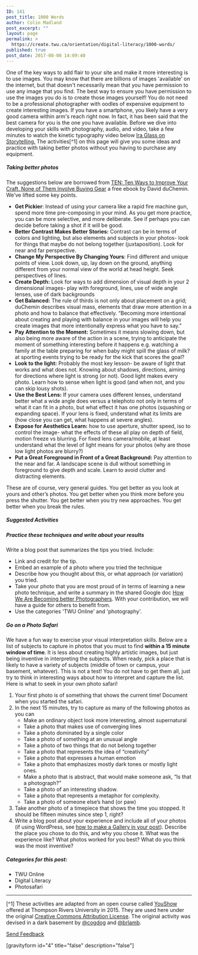 ```yaml
---
ID: 141
post_title: 1000 Words
author: Colin Madland
post_excerpt: ""
layout: page
permalink: >
  https://create.twu.ca/orientation/digital-literacy/1000-words/
published: true
post_date: 2017-08-08 14:09:40
---
```

One of the key ways to add flair to your site and make it more interesting is to use images. You may know that there are billions of images 'available' on the internet, but that doesn't necessarily mean that you have permission to use any image that you find. The best way to ensure you have permission to use the images you do is to create those images yourself! You do not need to be a professional photographer with oodles of expensive equipment to create interesting images. If you have a smartphone, you likely have a very good camera within arm's reach right now. In fact, it has been said that the best camera for you is the one you have available. Before we dive into developing your skills with photography, audio, and video, take a few minutes to watch the kinetic typography video below <a href="https://vimeo.com/24715531">Ira Glass on Storytelling.</a> The activities&#91;^1&#93; on this page will give you some ideas and practice with taking better photos without you having to purchase any equipment.

<h5>Taking better photos</h5>

The suggestions below are borrowed from <a href="http://craftandvision.com/books/ten/">TEN: Ten Ways to Improve Your Craft. None of Them Involve Buying Gear</a> a free ebook by David duChemin. We’ve lifted some key points.

<ul>
<li><strong>Get Pickier</strong>: Instead of using your camera like a rapid fire machine gun, spend more time pre-composing in your mind. As you get more practice, you can be more selective, and more deliberate. See if perhaps you can decide before taking a shot if it will be good.</li>
<li><strong>Better Contrast Makes Better Stories:</strong> Contrast can be in terms of colors and lighting, but also elements and subjects in your photos- look for things that maybe do not belong together (juxtaposition). Look for near and far perspective.</li>
<li><strong>Change My Perspective By Changing Yours</strong>: Find different and unique points of view. Look down, up, lay down on the ground, anything different from your normal view of the world at head height. Seek perspectives of lines.</li>
<li><strong>Create Depth:</strong> Look for ways to add dimension of visual depth in your 2 dimensional images- play with foreground, lines, use of wide angle lenses, use of dark backgrounds</li>
<li><strong>Get Balanced:</strong> The rule of thirds is not only about placement on a grid; duChemin describes visual mass, elements that draw more attention in a photo and how to balance that effectively. “Becoming more intentional about creating and playing with balance in your images will help you create images that more intentionally express what you have to say.”</li>
<li><strong>Pay Attention to the Moment:</strong> Sometimes it means slowing down, but also being more aware of the action in a scene, trying to anticipate the moment of something interesting before it happens e.g. watching a family at the table preparing for when baby might spill the glass of milk? at sporting events trying to be ready for the kick that scores the goal?</li>
<li><strong>Look to the light:</strong> Probably the most key lesson- be aware of light that works and what does not. Knowing about shadows, directions, aiming for directions where light is strong (or not). Good light makes every photo. Learn how to sense when light is good (and when not, and you can skip lousy shots).</li>
<li><strong>Use the Best Lens:</strong> If your camera uses different lenses, understand better what a wide angle does versus a telephoto not only in terms of what it can fit in a photo, but what effect it has one photos (squashing or expanding space). If your lens is fixed, understand what its limits are (how close you can get, what happens at severe angles).</li>
<li><strong>Expose for Aesthetics Learn:</strong> how to use aperture, shutter speed, iso to control the image- what the effects of these all play on depth of field, motion freeze vs blurring. For fixed lens camera/mobile, at least understand what the level of light means for your photos (why are those low light photos are blurry?)</li>
<li><strong>Put a Great Foreground in Front of a Great Background:</strong> Pay attention to the near and far. A landscape scene is dull without something in foreground to give depth and scale. Learn to avoid clutter and distracting elements.</li>
</ul>

These are of course, very general guides. You get better as you look at yours and other’s photos. You get better when you think more before you press the shutter. You get better when you try new approaches. You get better when you break the rules.

<h5>Suggested Activities</h5>

<h5>Practice these techniques and write about your results</h5>

Write a blog post that summarizes the tips you tried. Include:

<ul>
<li>Link and credit for the tip.</li>
<li>Embed an example of a photo where you tried the technique</li>
<li>Describe how you thought about this, or what approach (or variation) you tried.</li>
<li>Take your photo that you are most proud of in terms of learning a new photo technique, and write a summary in the shared Google doc <a href="https://docs.google.com/document/d/15z7L194rakK4jbgshTDNkRm5FmBDGCaZDfXbVQxywTE/edit?usp=sharing">How We Are Becoming better Photographers</a>. With your contribution, we will have a guide for others to benefit from.</li>
<li>Use the categories 'TWU Online' and 'photography'.</li>
</ul>

<h5>Go on a Photo Safari</h5>

We have a fun way to exercise your visual interpretation skills. Below are a list of subjects to capture in photos that you must to find <strong>within a 15 minute window of time</strong>. It is less about creating highly artistic images, but just being inventive in interpreting the subjects. When ready, pick a place that is likely to have a variety of subjects (middle of town or campus, your basement, whatever). This is not a test! You do not have to get them all, just try to think in interesting ways about how to interpret and capture the list. Here is what to seek in your own photo safari!

<ol>
<li>Your first photo is of something that shows the current time! Document when you started the safari.</li>
<li>In the next 15 minutes, try to capture as many of the following photos as you can

<ul>
<li>Make an ordinary object look more interesting, almost supernatural</li>
<li>Take a photo that makes use of converging lines</li>
<li>Take a photo dominated by a single color</li>
<li>Take a photo of something at an unusual angle</li>
<li>Take a photo of two things that do not belong together</li>
<li>Take a photo that represents the idea of “creativity”</li>
<li>Take a photo that expresses a human emotion</li>
<li>Take a photo that emphasizes mostly dark tones or mostly light ones.</li>
<li>Make a photo that is abstract, that would make someone ask, “Is that a photograph?”</li>
<li>Take a photo of an interesting shadow.</li>
<li>Take a photo that represents a metaphor for complexity.</li>
<li>Take a photo of someone else’s hand (or paw)</li>
</ul></li>
<li>Take another photo of a timepiece that shows the time you stopped. It should be fifteen minutes since step 1, right?</li>
<li>Write a blog post about your experience and include all of your photos (if using WordPress, see <a href="http://codex.wordpress.org/The_WordPress_Gallery">how to make a Gallery in your post</a>). Describe the place you chose to do this, and why you chose it. What was the experience like? What photos worked for you best? What do you think was the most inventive?</li>
</ol>

<h5>Categories for this post:</h5>

<ul>
<li>TWU Online</li>
<li>Digital Literacy</li>
<li>Photosafari</li>
</ul>

<hr />

&#91;^1&#93; These activities are adapted from an open course called <a href="http://youshow.trubox.ca/about/schedule/unit-2/">YouShow</a> offered at Thompson Rivers University in 2015. They are used here under the original <a href="http://creativecommons.org/licenses/by/4.0/">Creative Commons Attribution License</a>. The original activity was devised in a dark basement by <a href="https://twitter.com/cogdog">@cogdog</a> and <a href="https://twitter.com/brlamb">@brlamb</a>.

<!--themify_builder_static--><a href="#" data-behavior="toggle" data-label="Send Feedback" data-lesslabel="NVM" data-hover="light-green" data-remove="green"> Send Feedback </a>
 
 <p>[gravityform id="4" title="false" description="false"]</p><!--/themify_builder_static-->